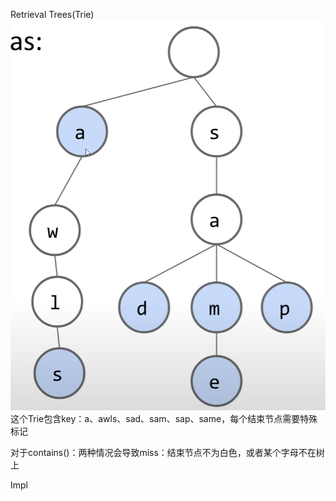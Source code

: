 Retrieval Trees(Trie)
![输入图片说明](/imgs/2025-02-26/tHWvBdCu8fFcgqla.png)
这个Trie包含key：a、awls、sad、sam、sap、same，每个结束节点需要特殊标记

对于contains()：两种情况会导致miss：结束节点不为白色，或者某个字母不在树上

Impl
<!--stackedit_data:
eyJoaXN0b3J5IjpbLTY0OTcxNDQ1OCwtNTUxMzUwOTY2XX0=
-->